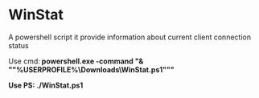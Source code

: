 # WinStat
A powershell script it provide information about current client connection status

Use cmd:<b>
 powershell.exe -command "& ""%USERPROFILE%\Downloads\WinStat.ps1"""

Use PS:<b>
 ./WinStat.ps1
